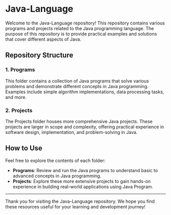 # Java-Language

Welcome to the Java-Language repository! This repository contains various programs and projects related to the Java programming language. The purpose of this repository is to provide practical examples and solutions that cover different aspects of Java.

## Repository Structure

### 1. Programs
This folder contains a collection of Java programs that solve various problems and demonstrate different concepts in Java programming. Examples include simple algorithm implementations, data processing tasks, and more.

### 2. Projects
The Projects folder houses more comprehensive Java projects. These projects are larger in scope and complexity, offering practical experience in software design, implementation, and problem-solving in Java.

## How to Use
Feel free to explore the contents of each folder:

- **Programs**: Review and run the Java programs to understand basic to advanced concepts in Java programming.
- **Projects**: Explore these more extensive projects to gain hands-on experience in building real-world applications using Java Program.

---

Thank you for visiting the Java-Language repository. We hope you find these resources useful for your learning and development journey!




